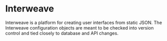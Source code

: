 # Interweave

Interweave is a platform for creating user interfaces from static JSON. The Interweave configuration objects are meant to be checked into version control and tied closely to database and API changes.
